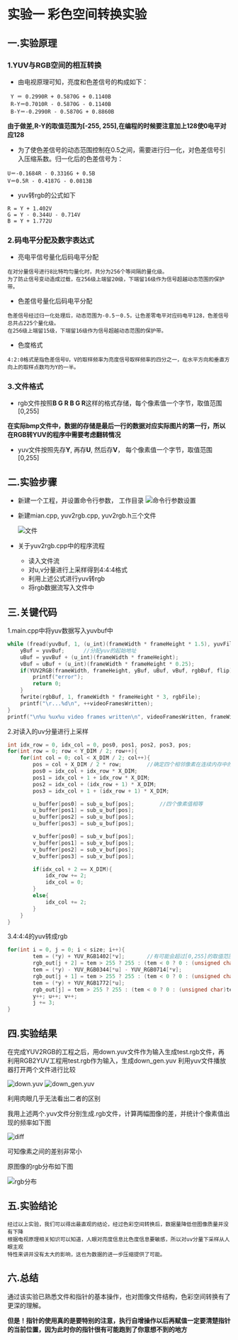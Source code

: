 # 实验一 彩色空间转换实验
## 一.实验原理
### 1.YUV与RGB空间的相互转换
+ 由电视原理可知，亮度和色差信号的构成如下：
```
 Y ＝ 0.2990R + 0.5870G + 0.1140B
 R-Y＝0.7010R - 0.5870G - 0.1140B
 B-Y＝-0.2990R - 0.5870G + 0.8860B
```
**由于做差,R-Y的取值范围为[-255, 255],在编程的时候要注意加上128使0电平对应128**
+ 为了使色差信号的动态范围控制在0.5之间，需要进行归一化，对色差信号引入压缩系数。归一化后的色差信号为：
```
U＝-0.1684R - 0.3316G + 0.5B
V＝0.5R - 0.4187G - 0.0813B
```
+ yuv转rgb的公式如下
```
R = Y + 1.402V
G = Y - 0.344U - 0.714V
B = Y + 1.772U
```
### 2.码电平分配及数字表达式
+ 亮电平信号量化后码电平分配
```
在对分量信号进行8比特均匀量化时，共分为256个等间隔的量化级。
为了防止信号变动造成过载，在256级上端留20级，下端留16级作为信号超越动态范围的保护带。
```
+ 色差信号量化后码电平分配
```
色差信号经过归一化处理后，动态范围为-0.5－0.5，让色差零电平对应码电平128，色差信号总共占225个量化级。
在256级上端留15级，下端留16级作为信号超越动态范围的保护带。
```
+ 色度格式
```
4:2:0格式是指色差信号U，V的取样频率为亮度信号取样频率的四分之一，在水平方向和垂直方向上的取样点数均为Y的一半。
```
### 3.文件格式
+ rgb文件按照**B G R B G R**这样的格式存储，每个像素值一个字节，取值范围[0,255]

**在实际bmp文件中，数据的存储是最后一行的数据对应实际图片的第一行，所以在RGB转YUV的程序中需要考虑翻转情况**

+ yuv文件按照先存**Y**, 再存**U**, 然后存**V**， 每个像素值一个字节，取值范围[0,255]
## 二.实验步骤
+ 新建一个工程，并设置命令行参数， 工作目录
	![命令行参数设置](https://github.com/cucrui/Data-compression/blob/master/%E5%AE%9E%E9%AA%8C%E4%B8%80_YUV_RGB%E8%BD%AC%E6%8D%A2/imgs/%E8%AE%BE%E7%BD%AE.jpg)
+ 新建mian.cpp, yuv2rgb.cpp, yuv2rgb.h三个文件

	![文件](https://github.com/cucrui/Data-compression/blob/master/实验一_YUV_RGB转换/imgs/文件.png)
+ 关于yuv2rgb.cpp中的程序流程
	+ 	读入文件流
 	+ 	对u,v分量进行上采样得到4:4:4格式
	+ 	利用上述公式进行yuv转rgb
 	+  	将rgb数据流写入文件中
## 三.关键代码
1.main.cpp中将yuv数据写入yuvbuf中
```cpp
while (fread(yuvBuf, 1, (u_int)(frameWidth * frameHeight * 1.5), yuvFile)){
	yBuf = yuvBuf;		//分配yuv的起始地址
	uBuf = yuvBuf + (u_int)(frameWidth * frameHeight);										
	vBuf = uBuf + (u_int)(frameWidth * frameHeight * 0.25);										
	if(YUV2RGB(frameWidth, frameHeight, yBuf, uBuf, vBuf, rgbBuf, flip)){
		printf("error");
		return 0;
	}
	fwrite(rgbBuf, 1, frameWidth * frameHeight * 3, rgbFile);
	printf("\r...%d\n", ++videoFramesWritten);
}
printf("\n%u %ux%u video frames written\n", videoFramesWritten, frameWidth, frameHeight);
```
2.对读入的uv分量进行上采样
```cpp
int idx_row = 0, idx_col = 0, pos0, pos1, pos2, pos3, pos;
for(int row = 0; row < Y_DIM / 2; row++){
	for(int col = 0; col < X_DIM / 2; col++){
		pos = col + X_DIM / 2 * row;		//确定四个相邻像素在连续内存中的位置
		pos0 = idx_col + idx_row * X_DIM;												
		pos1 = idx_col + 1 + idx_row * X_DIM; 
		pos2 = idx_col + (idx_row + 1) * X_DIM;
		pos3 = idx_col + 1 + (idx_row + 1) * X_DIM;

		u_buffer[pos0] = sub_u_buf[pos];		//四个像素值相等
		u_buffer[pos1] = sub_u_buf[pos];
		u_buffer[pos2] = sub_u_buf[pos];
		u_buffer[pos3] = sub_u_buf[pos];

		v_buffer[pos0] = sub_v_buf[pos];
		v_buffer[pos1] = sub_v_buf[pos];
		v_buffer[pos2] = sub_v_buf[pos];
		v_buffer[pos3] = sub_v_buf[pos];

		if(idx_col + 2 == X_DIM){
			idx_row += 2;
			idx_col = 0; 
		} 
		else{
			idx_col += 2; 
		}
	}
}  
```
3.4:4:4的yuv转成rgb
```cpp
for(int i = 0, j = 0; i < size; i++){
		tem = (*y) + YUV_RGB1402[*v];		//有可能会超过[0,255]的取值范围
		rgb_out[j + 2] = tem > 255 ? 255 : (tem < 0 ? 0 : (unsigned char)tem);	
		tem = (*y) - YUV_RGB0344[*u] - YUV_RGB0714[*v];
		rgb_out[j + 1] = tem > 255 ? 255 : (tem < 0 ? 0 : (unsigned char)tem);
		tem = (*y) + YUV_RGB1772[*u];
		rgb_out[j] = tem > 255 ? 255 : (tem < 0 ? 0 : (unsigned char)tem);
		y++; u++; v++;
		j += 3;
}
```
## 四.实验结果
在完成YUV2RGB的工程之后，用down.yuv文件作为输入生成test.rgb文件，再利用RGB2YUV工程用test.rgb作为输入，生成down_gen.yuv
利用yuv文件播放器打开两个文件进行比较
  
  ![down.yuv](https://github.com/cucrui/Data-compression/blob/master/实验一_YUV_RGB转换/imgs/原始.png) ![down_gen.yuv](https://github.com/cucrui/Data-compression/blob/master/实验一_YUV_RGB转换/imgs/生成.png)

利用肉眼几乎无法看出二者的区别

我用上述两个.yuv文件分别生成.rgb文件，计算两幅图像的差，并统计个像素值出现的频率如下图
 
 ![diff](https://github.com/cucrui/Data-compression/blob/master/实验一_YUV_RGB转换/imgs/diff.png)

可知像素之间的差别非常小

原图像的rgb分布如下图

 ![rgb分布](https://github.com/cucrui/Data-compression/blob/master/实验一_YUV_RGB转换/imgs/统计.png)
 
## 五.实验结论
```
经过以上实验，我们可以得出最直观的结论，经过色彩空间转换后，数据量降低但图像质量并没有下降
根据电视原理相关知识可以知道，人眼对亮度信息比色度信息要敏感，所以对uv分量下采样从人眼主观
特性来讲并没有太大的影响，这也为数据的进一步压缩提供了可能。
```
## 六.总结
通过该实验已熟悉文件和指针的基本操作，也对图像文件结构，色彩空间转换有了更深的理解。

**但是！指针的使用真的是要特别的注意，执行自增操作以后再赋值一定要清楚指针的当前位置，因为此时你的指针很有可能跑到了你意想不到的地方**

